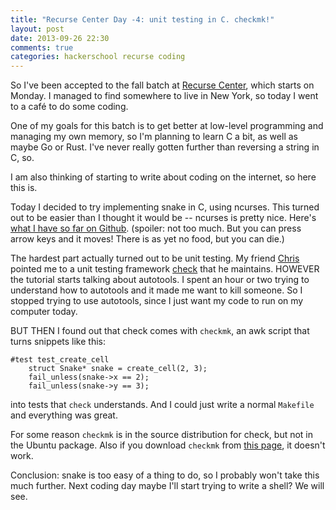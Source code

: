 ```yaml
---
title: "Recurse Center Day -4: unit testing in C. checkmk!"
layout: post
date: 2013-09-26 22:30
comments: true
categories: hackerschool recurse coding
---
```


So I've been accepted to the fall batch at
[Recurse Center](http://recurse.com), which starts on Monday. I
managed to find somewhere to live in New York, so today I went to a café
to do some coding.

One of my goals for this batch is to get better at low-level programming
and managing my own memory, so I'm planning to learn C a bit, as well as
maybe Go or Rust. I've never really gotten further than reversing a
string in C, so.

I am also thinking of starting to write about coding on the internet, so
here this is.
<!-- more -->

Today I decided to try implementing snake in C, using ncurses. This
turned out to be easier than I thought it would be -- ncurses is pretty
nice. Here's [what I have so far on Github](http://github.com/jvns/snake). (spoiler: 
not too much. But you can press arrow keys and it moves! There is as yet
no food, but you can die.)

The hardest part actually turned out to be unit testing. My friend
[Chris](http://www.sable.mcgill.ca/~cpicke/) pointed me to a unit
testing framework [check](http://check.sourceforge.net/doc/check_html/)
that he maintains. HOWEVER the tutorial starts talking about autotools.
I spent an hour or two trying to understand how to autotools and it made
me want to kill someone. So I stopped trying to use autotools, since I
just want my code to run on my computer today.

BUT THEN I found out that check comes with `checkmk`, an awk script that
turns snippets like this:

    #test test_create_cell
        struct Snake* snake = create_cell(2, 3);
        fail_unless(snake->x == 2);
        fail_unless(snake->y == 3);


into tests that `check` understands. And I could just write a normal
`Makefile` and everything was great.

For some reason `checkmk` is in the source distribution for check, but
not in the Ubuntu package. Also if you download `checkmk` from
[this page](http://micah.cowan.name/projects/checkmk/), it doesn't work.

Conclusion: snake is too easy of a thing to do, so I probably won't take
this much further. Next coding day maybe I'll start trying to write a
shell? We will see.
